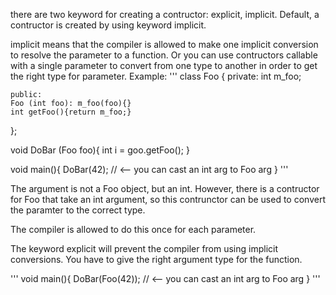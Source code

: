 there are two keyword for creating a contructor: explicit, implicit. Default, a contructor is created by using keyword implicit.

implicit means that the compiler is allowed to make one implicit conversion to resolve the parameter to a function. Or you can use contructors callable with a single parameter to convert from one type to another in order to get the right type for parameter.
Example:
'''
class Foo
{
    private:
    int m_foo;

    public:
    Foo (int foo): m_foo(foo){}
    int getFoo(){return m_foo;}
};

void DoBar (Foo foo){
    int i = goo.getFoo();
}

void main(){
    DoBar(42); // <-- you can cast an int arg to Foo arg 
}
'''

The argument is not a Foo object, but an int. However, there is a contructor for Foo that take an int argument, so this contrunctor can be used to convert the paramter to the correct type.

The compiler is allowed to do this once for each parameter.

The keyword explicit will prevent the compiler from using implicit conversions. You have to give the right argument type for the function.

'''
void main(){
    DoBar(Foo(42)); // <-- you can cast an int arg to Foo arg 
}
'''